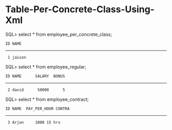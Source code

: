 # Table-Per-Concrete-Class-Using-Xml

SQL> select * from employee_per_concrete_class;

	ID NAME
---------- ----------
	 1 jaison

SQL> select * from employee_regular;

	ID NAME      SALARY	 BONUS
---------- ----- ---------- ----------
	 2 david      50000	     5

SQL> select * from employee_contract;

	ID NAME  PAY_PER_HOUR CONTRA
---------- ----- ------------ ------
	 3 Arjun	 1000 15 hrs
